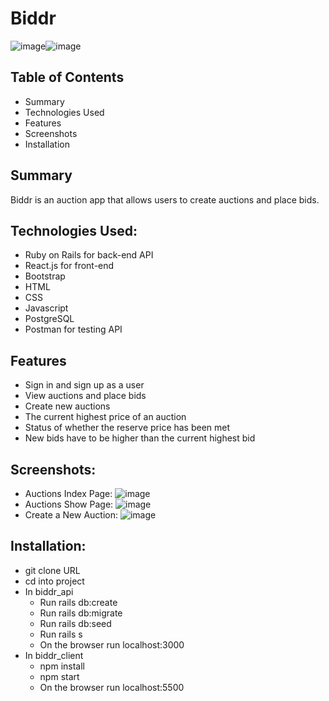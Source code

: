 # Biddr
![image](https://user-images.githubusercontent.com/71687298/191143883-075b08b0-6837-4e37-9ad3-aee3e1cd08ce.png)![image](https://user-images.githubusercontent.com/71687298/191143883-075b08b0-6837-4e37-9ad3-aee3e1cd08ce.png)
## Table of Contents
- Summary
- Technologies Used
- Features
- Screenshots
- Installation

## Summary
Biddr is an auction app that allows users to create auctions and place bids.

## Technologies Used:

- Ruby on Rails for back-end API
- React.js for front-end
- Bootstrap
- HTML
- CSS
- Javascript
- PostgreSQL
- Postman for testing API

## Features

- Sign in and sign up as a user
- View auctions and place bids
- Create new auctions
- The current highest price of an auction
- Status of whether the reserve price has been met
- New bids have to be higher than the current highest bid

## Screenshots:
- Auctions Index Page:
![image](https://user-images.githubusercontent.com/71687298/191143905-6933815b-5bde-47e6-aa7c-e8e2803ad963.png)
- Auctions Show Page:
![image](https://user-images.githubusercontent.com/71687298/191143922-ab6bec34-4d4d-40ce-8c17-cbcbb17e184c.png)
- Create a New Auction:
![image](https://user-images.githubusercontent.com/71687298/191144069-92aeaa67-da4d-4da0-b43f-0ec5e9dcd1ef.png)

## Installation:

- git clone URL
- cd into project
- In biddr_api
    - Run rails db:create
    - Run rails db:migrate
    - Run rails db:seed
    - Run rails s
    - On the browser run localhost:3000
- In biddr_client
    - npm install
    - npm start
    - On the browser run localhost:5500
